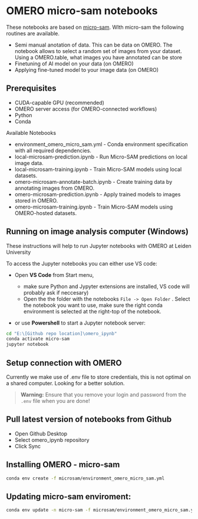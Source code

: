 # OMERO micro-sam notebooks

These notebooks are based on [micro-sam](https://github.com/computational-cell-analytics/micro-sam).
WIth micro-sam the following routines are available.

- Semi manual anotation of data. This can be data on OMERO. The notebook allows to select a random set of images from your dataset. Using a OMERO.table, what images you have annotated can be store
- Finetuning of AI model on your data (on OMERO)
- Applying fine-tuned model to your image data (on OMERO)

## Prerequisites
- CUDA-capable GPU (recommended)
- OMERO server access (for OMERO-connected workflows)
- Python
- Conda

Available Notebooks

- environment_omero_micro_sam.yml - Conda environment specification with all required dependencies.
- local-microsam-prediction.ipynb - Run Micro-SAM predictions on local image data.
- local-microsam-training.ipynb - Train Micro-SAM models using local datasets.
- omero-microsam-annotate-batch.ipynb - Create training data by annotating images from OMERO.
- omero-microsam-prediction.ipynb - Apply trained models to images stored in OMERO.
- omero-microsam-training.ipynb - Train Micro-SAM models using OMERO-hosted datasets.

## Running on image analysis computer (Windows)

These instructions will help to run Jupyter notebooks with OMERO at Leiden University

To access the Jupyter notebooks you can either use VS code:

- Open **VS Code** from Start menu, 
    - make sure Python and Jypyter extensions are installed, VS code will probably ask if neccesary)
    - Open the the folder with the notebooks ```File -> Open Folder``` . Select the notebook you want to use, make sure the right conda environment is selected at the right-top of the notebook.

 - or use **Powershell** to start a Jupyter notebook server:

```bash
cd "E:\[Github repo location]\omero_ipynb"
conda activate micro-sam
jupyter notebook
```

## Setup connection with OMERO
Currently we make use of .env file to store credentials, this is not optimal on a shared computer. Looking for a better solution.

> **Warning:**
> Ensure that you remove your login and password from the `.env` file when you are done!

## Pull latest version of notebooks from Github

- Open Github Desktop
- Select omero_ipynb repository
- Click Sync

## Installing OMERO - micro-sam
```bash
conda env create -f microsam/environment_omero_micro_sam.yml
```

## Updating micro-sam enviroment:
```bash
conda env update -n micro-sam -f microsam/environment_omero_micro_sam.yml
```
